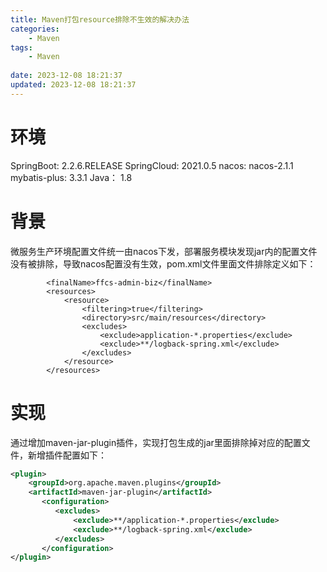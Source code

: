 ```yaml
---
title: Maven打包resource排除不生效的解决办法
categories:
	- Maven
tags: 
	- Maven
	
date: 2023-12-08 18:21:37
updated: 2023-12-08 18:21:37
---
```

<!-- toc -->

# <span id="inline-blue">环境</span>
SpringBoot: 2.2.6.RELEASE
SpringCloud: 2021.0.5
nacos: nacos-2.1.1
mybatis-plus: 3.3.1
Java： 1.8
# <span id="inline-blue">背景</span>
微服务生产环境配置文件统一由nacos下发，部署服务模块发现jar内的配置文件没有被排除，导致nacos配置没有生效，pom.xml文件里面文件排除定义如下：
```properties
		<finalName>ffcs-admin-biz</finalName>
		<resources>
			<resource>
				<filtering>true</filtering>
				<directory>src/main/resources</directory>
				<excludes>
					<exclude>application-*.properties</exclude>
					<exclude>**/logback-spring.xml</exclude>
				</excludes>
			</resource>
		</resources>
```
# <span id="inline-blue">实现</span>
通过增加maven-jar-plugin插件，实现打包生成的jar里面排除掉对应的配置文件，新增插件配置如下：
```xml
<plugin>
	<groupId>org.apache.maven.plugins</groupId>
    <artifactId>maven-jar-plugin</artifactId>
       <configuration>
          <excludes>
              <exclude>**/application-*.properties</exclude>
              <exclude>**/logback-spring.xml</exclude>
          </excludes>
       </configuration>
</plugin>
```

